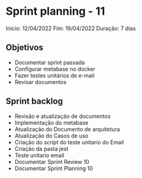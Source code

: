 # Sprint planning - 11

Início: 12/04/2022
Fim: 19/04/2022
Duração: 7 dias

## Objetivos

* Documentar sprint passada
* Configurar metabase no docker
* Fazer testes unitários de e-mail
* Revisar documentos

## Sprint backlog

* Revisão e atualização de documentos
* Implementação do metabase
* Atualização do Documento de arquitetura
* Atualização do Casos de uso
* Criação do script do teste unitario do Email
* Criação da pasta jest
* Teste unitario email
* Documentar Sprint Review 10
* Documentar Sprint Planning 10